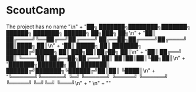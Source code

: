 # ScoutCamp
The project has no name
"\n" + 
    	 		"██╗     ███████╗████████╗███████╗    ██████╗ ███████╗ ██████╗ ██╗███╗   ██╗\n" + 
    	 		"██║     ██╔════╝╚══██╔══╝██╔════╝    ██╔══██╗██╔════╝██╔════╝ ██║████╗  ██║\n" + 
    	 		"██║     █████╗     ██║   ███████╗    ██████╔╝█████╗  ██║  ███╗██║██╔██╗ ██║\n" + 
    	 		"██║     ██╔══╝     ██║   ╚════██║    ██╔══██╗██╔══╝  ██║   ██║██║██║╚██╗██║\n" + 
    	 		"███████╗███████╗   ██║   ███████║    ██████╔╝███████╗╚██████╔╝██║██║ ╚████║\n" + 
    	 		"╚══════╝╚══════╝   ╚═╝   ╚══════╝    ╚═════╝ ╚══════╝ ╚═════╝ ╚═╝╚═╝  ╚═══╝\n" + 
    	 		"                                                                           \n" + 
    	 		""